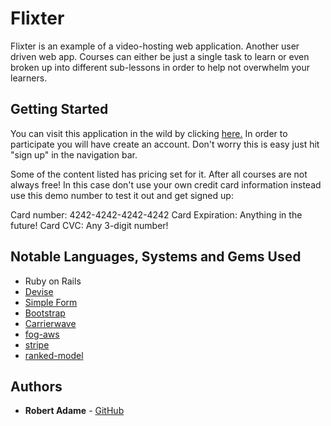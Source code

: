 # Flixter

Flixter is an example of a video-hosting web application. Another user driven web app. Courses can either be just a single task to learn or even broken up into different sub-lessons in order to help not overwhelm your learners.

## Getting Started

You can visit this application in the wild by clicking [here.](https://flixter-robert-adame.herokuapp.com/)
In order to participate you will have create an account. Don't worry this is easy just hit "sign up" in the navigation bar.

Some of the content listed has pricing set for it. After all courses are not always free! In this case don't use your own credit card information instead use this demo number to test it out and get signed up:

Card number: 4242-4242-4242-4242
Card Expiration: Anything in the future!
Card CVC: Any 3-digit number!


## Notable Languages, Systems and Gems Used

- Ruby on Rails
- [Devise](https://github.com/plataformatec/devise)
- [Simple Form](https://github.com/plataformatec/simple_form)
- [Bootstrap](https://github.com/twbs/bootstrap-rubygem)
- [Carrierwave](https://github.com/carrierwaveuploader/carrierwave)
- [fog-aws](https://github.com/fog/fog-aws)
- [stripe](https://github.com/stripe/stripe-ruby)
- [ranked-model](https://github.com/mixonic/ranked-model)

## Authors

* **Robert Adame** - [GitHub](https://github.com/radamejr)


